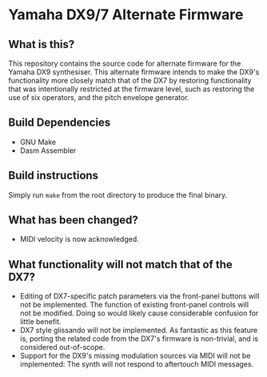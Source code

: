 # Yamaha DX9/7 Alternate Firmware

## What is this?

This repository contains the source code for alternate firmware for the Yamaha DX9 synthesiser. This alternate firmware intends to make the DX9's functionality more closely match that of the DX7 by restoring functionality that was intentionally restricted at the firmware level, such as restoring the use of six operators, and the pitch envelope generator.

## Build Dependencies

* GNU Make
* Dasm Assembler

## Build instructions

Simply run `make` from the root directory to produce the final binary.

## What has been changed?

* MIDI velocity is now acknowledged.

## What functionality will not match that of the DX7?

* Editing of DX7-specific patch parameters via the front-panel buttons will not be implemented. The function of existing front-panel controls will not be modified. Doing so would likely cause considerable confusion for little benefit.
* DX7 style glissando will not be implemented. As fantastic as this feature is, porting the related code from the DX7's firmware is non-trivial, and is considered out-of-scope.
* Support for the DX9's missing modulation sources via MIDI will not be implemented: The synth will not respond to aftertouch MIDI messages.
